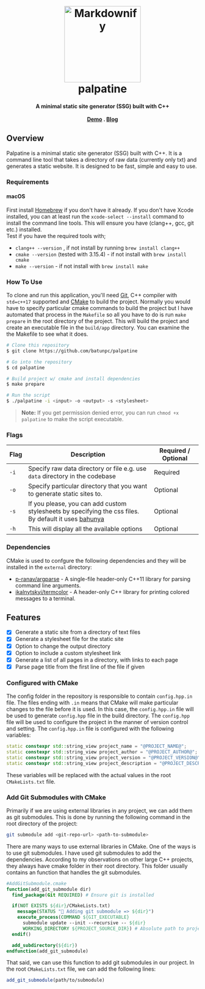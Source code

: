 
<h1 align="center">
  <br>
<img src="https://i.imgur.com/774fPlh.png" alt="Markdownify" width="200">
  <br>
  palpatine
</h1>

<h4 align="center">A minimal static site generator (SSG) built with C++ <br><br>
  <a href="https://emperor-palpatine.netlify.app/">Demo</a> .
  <a href="https://dev.to/batunpc/palpatine-release10-350g">Blog</a>
  
</h4>


## Overview 
Palpatine is a minimal static site generator (SSG) built with C++. It is a command line tool that takes a directory of raw data (currently only txt) and generates a static website. It is designed to be fast, simple and easy to use.

### Requirements 
#### macOS
First install [Homebrew](https://brew.sh/) if you don't have it already. 
If you don't have Xcode installed, you can at least run the `xcode-select --install` command to install the command line tools. This will ensure you have (clang++, gcc, git etc.) installed.\
Test if you have the required tools with;
- `clang++ --version` , if not install by running `brew install clang++`
- `cmake --version` (tested with 3.15.4) - if not install with `brew install cmake`
- `make --version` - if not install with `brew install make`



### How To Use
To clone and run this application, you'll need [Git](https://git-scm.com), C++ compiler with `std=c++17` supported and [CMake](https://cmake.org/) to build the project. Normally you would have to specify particular cmake commands to build the project but I have automated that process in the `Makefile` so all you have to do is run `make prepare` in the root directory of the project. This will build the project and create an executable file in the `build/app` directory. You can examine the the Makefile to see what it does.

```bash
# Clone this repository
$ git clone https://github.com/batunpc/palpatine

# Go into the repository
$ cd palpatine

# Build project w/ cmake and install dependencies 
$ make prepare

# Run the script
$ ./palpatine -i <input> -o <output> -s <stylesheet>
```
>**Note:** If you get permission denied error, you can run `chmod +x palpatine` to make the script executable.
### Flags
| Flag | Description | Required / Optional |
| --- | --- | --- |
| `-i` | Specify raw data directory or file e.g. use `data` directory in the codebase | Required |
| `-o` | Specify particular directory that you want to generate static sites to. | Optional |
| `-s` | If you please, you can add custom stylesheets by specifying the css files.<br> By default it uses [bahunya](https://hakanalpay.com/bahunya/)| Optional|
| `-h` | This will display all the available options | Optional |


### Dependencies
CMake is used to confgure the following dependencies and they will be installed in the `external` directory:
- [p-ranav/argparse](https://github.com/p-ranav/argparse) - A single-file header-only C++11 library for parsing command line arguments.
- [ikalnytskyi/termcolor](https://github.com/ikalnytskyi/termcolor) - A header-only C++ library for printing colored messages to a terminal.

## Features
 
- [x]  Generate a static site from a directory of text files
- [x]  Generate a stylesheet file for the static site
- [x]  Option to change the output directory
- [x]  Option to include a custom stylesheet link
- [x]  Generate a list of all pages in a directory, with links to each page
- [x]  Parse page title from the first line of the file if given

### Configured with CMake

The config folder in the repository is responsible to contain `config.hpp.in` file. The files ending with `.in` means that CMake will make particular changes to the file before it is used. In this case, the `config.hpp.in` file will be used to generate `config.hpp` file in the build directory. The `config.hpp` file will be used to configure the project in the manner of version control and setting. The `config.hpp.in` file is configured with the following variables:

```cpp
static constexpr std::string_view project_name = "@PROJECT_NAME@";
static constexpr std::string_view project_author = "@PROJECT_AUTHOR@";
static constexpr std::string_view project_version = "@PROJECT_VERSION@";
static constexpr std::string_view project_description = "@PROJECT_DESCRIPTION@";
```

These variables will be replaced with the actual values in the root `CMakeLists.txt` file.

### Add Git Submodules with CMake

Primarily if we are using external libraries in any project, we can add them as git submodules. This is done by running the following command in the root directory of the project:

```bash
git submodule add <git-repo-url> <path-to-submodule>
```


There are many ways to use external libraries in CMake. One of the ways is to use git submodules. I have used git submodules to add the dependencies. According to my observations on other large C++ projects, they always have cmake folder in their root directory. This folder usually contains an function that handles the git submodules.

```cmake
#AddGitSubmodule.cmake
function(add_git_submodule dir)
  find_package(Git REQUIRED) # Ensure git is installed

  if(NOT EXISTS ${dir}/CMakeLists.txt)
    message(STATUS "🚨 Adding git submodule => ${dir}")
    execute_process(COMMAND ${GIT_EXECUTABLE}
      submodule update --init --recursive -- ${dir}
      WORKING_DIRECTORY ${PROJECT_SOURCE_DIR}) # Absolute path to project root
  endif()

  add_subdirectory(${dir})
endfunction(add_git_submodule)
```

That said, we can use this function to add git submodules in our project. In the root `CMakeLists.txt` file, we can add the following lines:

```cmake
add_git_submodule(path/to/submodule)
```
